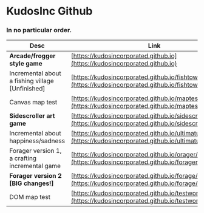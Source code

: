 # KudosInc Github

### In no particular order.

| Desc | Link |
|--- | --- |
| **Arcade/frogger style game** | [https://kudosincorporated.github.io](https://kudosincorporated.github.io) |
| Incremental about a fishing village [Unfinished] | [https://kudosincorporated.github.io/fishtown.html](https://kudosincorporated.github.io/fishtown.html) |
| Canvas map test | [https://kudosincorporated.github.io/maptest.html](https://kudosincorporated.github.io/maptest.html) |
| **Sidescroller art game** | [https://kudosincorporated.github.io/sidescr.html](https://kudosincorporated.github.io/sidescr.html) |
| Incremental about happiness/sadness | [https://kudosincorporated.github.io/ultimatum.html](https://kudosincorporated.github.io/ultimatum.html) |
| Forager version 1, a crafting incremental game | [https://kudosincorporated.github.io/orager/main.html](https://kudosincorporated.github.io/forager/main.html) |
| **Forager version 2 [BIG changes!]** | [https://kudosincorporated.github.io/forage/main.html](https://kudosincorporated.github.io/forage/main.html) |
| DOM map test | [https://kudosincorporated.github.io/testworld/index.html](https://kudosincorporated.github.io/testworld/index.html) |
